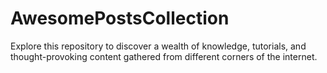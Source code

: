 # AwesomePostsCollection
Explore this repository to discover a wealth of knowledge, tutorials, and thought-provoking content gathered from different corners of the internet. 

